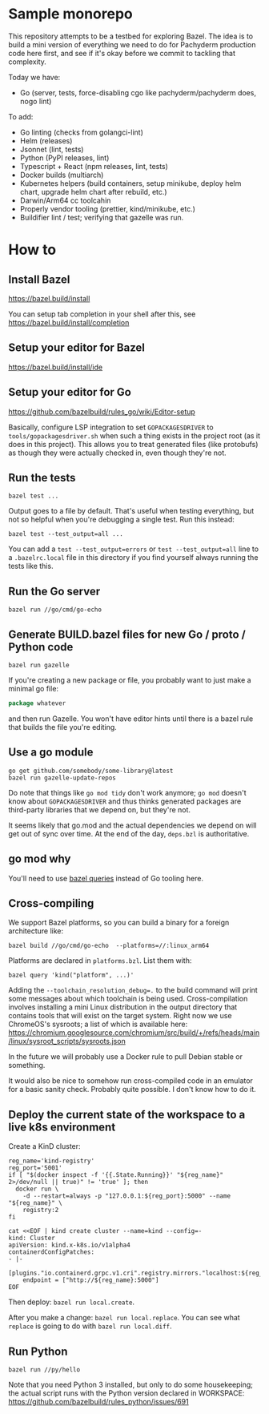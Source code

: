 # Sample monorepo

This repository attempts to be a testbed for exploring Bazel. The idea is to build a mini version of
everything we need to do for Pachyderm production code here first, and see if it's okay before we
commit to tackling that complexity.

Today we have:

-   Go (server, tests, force-disabling cgo like pachyderm/pachyderm does, nogo lint)

To add:

-   Go linting (checks from golangci-lint)
-   Helm (releases)
-   Jsonnet (lint, tests)
-   Python (PyPI releases, lint)
-   Typescript + React (npm releases, lint, tests)
-   Docker builds (multiarch)
-   Kubernetes helpers (build containers, setup minikube, deploy helm chart, upgrade helm chart
    after rebuild, etc.)
-   Darwin/Arm64 cc toolcahin
-   Properly vendor tooling (prettier, kind/minikube, etc.)
-   Buildifier lint / test; verifying that gazelle was run.

# How to

## Install Bazel

https://bazel.build/install

You can setup tab completion in your shell after this, see https://bazel.build/install/completion

## Setup your editor for Bazel

https://bazel.build/install/ide

## Setup your editor for Go

https://github.com/bazelbuild/rules_go/wiki/Editor-setup

Basically, configure LSP integration to set `GOPACKAGESDRIVER` to `tools/gopackagesdriver.sh` when
such a thing exists in the project root (as it does in this project). This allows you to treat
generated files (like protobufs) as though they were actually checked in, even though they're not.

## Run the tests

```shell
bazel test ...
```

Output goes to a file by default. That's useful when testing everything, but not so helpful when
you're debugging a single test. Run this instead:

```shell
bazel test --test_output=all ...
```

You can add a `test --test_output=errors` or `test --test_output=all` line to a `.bazelrc.local`
file in this directory if you find yourself always running the tests like this.

## Run the Go server

```shell
bazel run //go/cmd/go-echo
```

## Generate BUILD.bazel files for new Go / proto / Python code

```shell
bazel run gazelle
```

If you're creating a new package or file, you probably want to just make a minimal go file:

```go
package whatever
```

and then run Gazelle. You won't have editor hints until there is a bazel rule that builds the file
you're editing.

## Use a go module

```shell
go get github.com/somebody/some-library@latest
bazel run gazelle-update-repos
```

Do note that things like `go mod tidy` don't work anymore; `go mod` doesn't know about
`GOPACKAGESDRIVER` and thus thinks generated packages are third-party libraries that we depend on,
but they're not.

It seems likely that go.mod and the actual dependencies we depend on will get out of sync over time.
At the end of the day, `deps.bzl` is authoritative.

## go mod why

You'll need to use [bazel queries](https://docs.bazel.build/versions/main/query-how-to.html) instead
of Go tooling here.

## Cross-compiling

We support Bazel platforms, so you can build a binary for a foreign architecture like:

```shell
bazel build //go/cmd/go-echo  --platforms=//:linux_arm64
```

Platforms are declared in `platforms.bzl`. List them with:

```shell
bazel query 'kind("platform", ...)'
```

Adding the `--toolchain_resolution_debug=.` to the build command will print some messages about
which toolchain is being used. Cross-compilation involves installing a mini Linux distribution in
the output directory that contains tools that will exist on the target system. Right now we use
ChromeOS's sysroots; a list of which is available here:
https://chromium.googlesource.com/chromium/src/build/+/refs/heads/main/linux/sysroot_scripts/sysroots.json

In the future we will probably use a Docker rule to pull Debian stable or something.

It would also be nice to somehow run cross-compiled code in an emulator for a basic sanity check.
Probably quite possible. I don't know how to do it.

## Deploy the current state of the workspace to a live k8s environment

Create a KinD cluster:

```shell
reg_name='kind-registry'
reg_port='5001'
if [ "$(docker inspect -f '{{.State.Running}}' "${reg_name}" 2>/dev/null || true)" != 'true' ]; then
  docker run \
    -d --restart=always -p "127.0.0.1:${reg_port}:5000" --name "${reg_name}" \
    registry:2
fi

cat <<EOF | kind create cluster --name=kind --config=-
kind: Cluster
apiVersion: kind.x-k8s.io/v1alpha4
containerdConfigPatches:
- |-
  [plugins."io.containerd.grpc.v1.cri".registry.mirrors."localhost:${reg_port}"]
    endpoint = ["http://${reg_name}:5000"]
EOF
```

Then deploy: `bazel run local.create`.

After you make a change: `bazel run local.replace`. You can see what `replace` is going to do with
`bazel run local.diff`.

## Run Python

```shell
bazel run //py/hello
```

Note that you need Python 3 installed, but only to do some housekeeping; the actual script runs with
the Python version declared in WORKSPACE: https://github.com/bazelbuild/rules_python/issues/691
